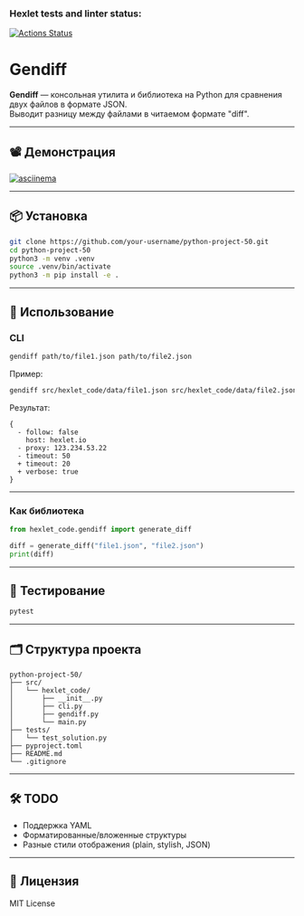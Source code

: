 ### Hexlet tests and linter status:
[![Actions Status](https://github.com/Sboris12/python-project-50/actions/workflows/hexlet-check.yml/badge.svg)](https://github.com/Sboris12/python-project-50/actions)

# Gendiff

**Gendiff** — консольная утилита и библиотека на Python для сравнения двух файлов в формате JSON.  
Выводит разницу между файлами в читаемом формате "diff".

---

## 📽 Демонстрация

[![asciinema](https://asciinema.org/a/91XRcZhadpawMiMZIg7LIiGPb.svg)](https://asciinema.org/a/91XRcZhadpawMiMZIg7LIiGPb)

---

## 📦 Установка

```bash
git clone https://github.com/your-username/python-project-50.git
cd python-project-50
python3 -m venv .venv
source .venv/bin/activate
python3 -m pip install -e .
```

---

## 🚀 Использование

### CLI

```bash
gendiff path/to/file1.json path/to/file2.json
```

Пример:

```bash
gendiff src/hexlet_code/data/file1.json src/hexlet_code/data/file2.json
```

Результат:

```
{
  - follow: false
    host: hexlet.io
  - proxy: 123.234.53.22
  - timeout: 50
  + timeout: 20
  + verbose: true
}
```

---

### Как библиотека

```python
from hexlet_code.gendiff import generate_diff

diff = generate_diff("file1.json", "file2.json")
print(diff)
```

---

## 🧪 Тестирование

```bash
pytest
```

---

## 🗂 Структура проекта

```
python-project-50/
├── src/
│   └── hexlet_code/
│       ├── __init__.py
│       ├── cli.py
│       ├── gendiff.py
│       └── main.py
├── tests/
│   └── test_solution.py
├── pyproject.toml
├── README.md
└── .gitignore
```

---

## 🛠 TODO

- Поддержка YAML
- Форматированные/вложенные структуры
- Разные стили отображения (plain, stylish, JSON)

---

## 🧾 Лицензия

MIT License
